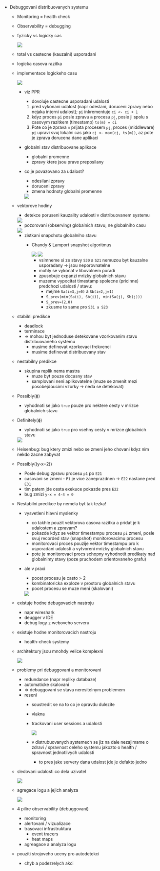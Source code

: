 - Debuggovani distribuovanych systemu
    - Monitoring = health check
    - Observability = debugging
    - fyzicky vs logicky cas

        <img src="../img/lecture-06/01.png">

    - total vs castecne (kauzalni) usporadani
    - logicka casova razitka
    - implementace logickeho casu
        
        <img src="../img/lecture-06/02.png">

        - viz PPR
            - dovoluje castecne usporadani udalosti
            1) pred vykonani udalost (napr odeslani, doruceni zpravy nebo nejaka interni udalost); `pi` inkrementuje `ci <- ci + 1`
            2) kdyz proces `pi` posle zpravu `m` procesu `pj`, posle ji spolu s casovym razitkem (timestamp) `ts(m) = ci`
            3) Pote co je zprava `m` prijata procesem `pj`, proces (middleware) `pj` upravi svuj lokalni cas jako `cj <- max(cj, ts(m))`, az pote je zprava dorucena dane aplikaci

        - globalni stav distribuovane aplikace 
            - globalni promenne
            - zpravy ktere jsou prave preposilany

        - co je povazovano za udalost?
            - odesilani zpravy
            - doruceni zpravy
            - zmena hodnoty globalni promenne

            <img src="../img/lecture-06/03.png">

    - vektorove hodiny
        
        - detekce poruseni kauzality udalosti v distribuovanem systemu

        <img src="../img/lecture-06/04.png">

        - pozorovani (observing) globalnich stavu, ne globalniho casu

        <img src="../img/lecture-06/05.png">

        - zistkani snapchotu globalniho stavu
            - Chandy & Lamport snapshot algoritmus

                <img src="../img/lecture-06/06.png">

                <img src="../img/lecture-06/07.png">

                - vsimneme si ze stavy `S30` a `S21` nemuzou byt kauzalne usporadany -> jsou neporovnatelne
                - mohly se vykonat v libovolnem poradi
                - zpusobuje expanzi mrizky globalnich stavu
                - muzeme vypocitat timestamp spolecne (pricinne) predchozi udalosti / stavu:
                    - mejme `Sa(i=3,j=0)` a `Sb(i=2,j=1)`
                    - `S_prev(min(Sa(i), Sb(i)), min(Sa(j), Sb(j)))`
                    - `S_prev=(2,0)`
                    - zkusme to same pro `S31 a S23`

    - stabilni predikce
        - deadlock
        - terminace
        - => mohou byt jednoduse detekovane vzorkovanim stavu distribuovaneho systemu
            - musime definovat vzorkovaci frekvenci
            - musime definovat distribuovany stav
    - nestabilny predikce
        - skupina replik nema mastra
            - muze byt pouze docasny stav
            - samplovani neni aplikovatelne (muze se zmenit mezi posobejdoucimi vzorky -> neda se detekovat)
    - Possibly(ɸ)
        - vyhodnoti se jako `true` pouze pro nektere cesty v mrizce globalnich stavu
    - Definitely(ɸ)
        - vyhodnoti se jako `true` pro vsehny cesty v mrizce globalnich stavu

        <img src="../img/lecture-06/08.png">
    
    - Heisenbug: bug ktery zmizi nebo se zmeni jeho chovani kdyz nim nekdo zacne zabyvat

    - Possibly((y-x=2))
        - Posle debug zpravu procesu `p1` po `E21`
        - casovani se zmeni - `P1` je vice zaneprazdnen -> `E22` nastane pred `E31`
        - tim patem jde cesta exekuce pokazde pres `E22`
        - bug zmizi `y-x = 4-4 = 0` 

    - Nestabilni predikce by nemela byt tak tezka!
        - vysvetleni hlavni myslenky
            - co takhle pouzit vektorova casova razitka a pridat je k udalostem a zpravam?
            - pokazde kdyz se vektor timestampu procesu `pi` zmeni, posle svuj recorded stav (snapshot) monitorovacimu procesu
            - monitorovaci proces pouzije vektor timestampu pro k usporadani udalosti a vytvoreni mrizky globalnich stavu
            - pote je monitorovaci procs schopny vyhodnotit predikaty nad globalnimy stavy (poze pruchodem orientovaneho grafu)
        - ale v praxi
            - pocet procesu je casto > 2
            - kombinatoricka exploze v prostoru globalnich stavu
            - pocet procesu se muze meni (skalovani)

            <img src="../img/lecture-06/09.png">
    
    - existuje hodne debugovacich nastroju
        - napr wireshark
        - deugger v IDE
        - debug logy z weboveho serveru

    - existuje hodne monitorovacich nastroju
        - health-check systemy

    - architektury jsou mnohdy velice komplexni

        <img src="../img/lecture-06/10.png">

    - problemy pri debuggovani a monitorovani
        - redundance (napr repliky databaze)
        - automaticke skalovani
        - => debuggovani se stava neresitelnym problemem
        - reseni
            - soustredit se na to co je opravdu dulezite
            - vlakna
            - trackovani user sessions a udalosti

                <img src="../img/lecture-06/11.png">
            
            - v distrubuovanych systemech se jiz na dale nezajimame o zdravi / spravnost celeho systemu jakozto o health / spravnost jednotlivych udalosti
                - to pres jake servery dana udalost jde je defakto jedno

    - sledovani udalosti co dela uzivatel

        <img src="../img/lecture-06/12.png">

    - agregace logu a jejich analyza

        <img src="../img/lecture-06/13.png">

    - 4 pilire observability (debuggovani)
        - monitoring
        - alertovani / vizualizace
        - trasovaci infrastruktura
            - event tracers
            - heat maps
        - agreagace a analyza logu

    - pouziti strojoveho uceny pro autodetekci
        - chyb a podezrelych akci